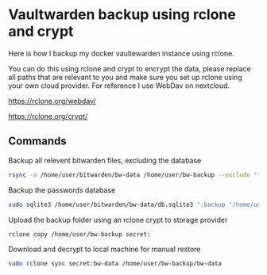 # Vaultwarden backup using rclone and crypt

Here is how I backup my docker vaultewarden instance using rclone. 

You can do this using rclone and crypt to encrypt the data, please replace all paths that are relevant to you and make sure you set up rclone using your own cloud provider. For reference I use WebDav on nextcloud. 


https://rclone.org/webdav/

https://rclone.org/crypt/

## Commands 

Backup all relevent bitwarden files, excluding the database
```bash 
rsync -a /home/user/bitwarden/bw-data /home/user/bw-backup --exclude '*sql*'
```

Backup the passwords database
```bash 
sudo sqlite3 /home/user/bitwarden/bw-data/db.sqlite3 ".backup '/home/user/bw-backup/bw-data/db.sqlite3'"
```

Upload the backup folder using an rclone crypt to storage provider
```bash 
rclone copy /home/user/bw-backup secret:
```

Download and decrypt to local machine for manual restore 
```bash 
sudo rclone sync secret:bw-data /home/user/bw-backup/bw-data
```
